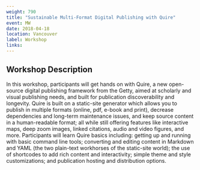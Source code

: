 ```yaml
---
weight: 790
title: "Sustainable Multi-Format Digital Publishing with Quire"
event: MW
date: 2018-04-18
location: Vancouver
label: Workshop
links:
---
```


## Workshop Description

In this workshop, participants will get hands on with Quire, a new open-source digital publishing framework from the Getty, aimed at scholarly and visual publishing needs, and built for publication discoverability and longevity. Quire is built on a static-site generator which allows you to publish in multiple formats (online, pdf, e-book and print), decrease dependencies and long-term maintenance issues, and keep source content in a human-readable format; all while still offering features like interactive maps, deep zoom images, linked citations, audio and video figures, and more. Participants will learn Quire basics including: getting up and running with basic command line tools; converting and editing content in Markdown and YAML (the two plain-text workhorses of the static-site world); the use of shortcodes to add rich content and interactivity; simple theme and style customizations; and publication hosting and distribution options.